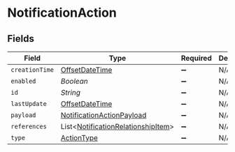 # NotificationAction


## Fields

| Field                                                                                     | Type                                                                                      | Required                                                                                  | Description                                                                               |
| ----------------------------------------------------------------------------------------- | ----------------------------------------------------------------------------------------- | ----------------------------------------------------------------------------------------- | ----------------------------------------------------------------------------------------- |
| `creationTime`                                                                            | [OffsetDateTime](https://docs.oracle.com/javase/8/docs/api/java/time/OffsetDateTime.html) | :heavy_minus_sign:                                                                        | N/A                                                                                       |
| `enabled`                                                                                 | *Boolean*                                                                                 | :heavy_minus_sign:                                                                        | N/A                                                                                       |
| `id`                                                                                      | *String*                                                                                  | :heavy_minus_sign:                                                                        | N/A                                                                                       |
| `lastUpdate`                                                                              | [OffsetDateTime](https://docs.oracle.com/javase/8/docs/api/java/time/OffsetDateTime.html) | :heavy_minus_sign:                                                                        | N/A                                                                                       |
| `payload`                                                                                 | [NotificationActionPayload](../../models/shared/NotificationActionPayload.md)             | :heavy_minus_sign:                                                                        | N/A                                                                                       |
| `references`                                                                              | List<[NotificationRelationshipItem](../../models/shared/NotificationRelationshipItem.md)> | :heavy_minus_sign:                                                                        | N/A                                                                                       |
| `type`                                                                                    | [ActionType](../../models/shared/ActionType.md)                                           | :heavy_minus_sign:                                                                        | N/A                                                                                       |